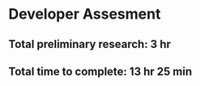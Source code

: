 # Developer Assesment

## Total preliminary research: 3 hr
## Total time to complete: 13 hr 25 min

